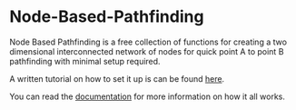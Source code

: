 # Node-Based-Pathfinding

Node Based Pathfinding is a free collection of functions for creating a two dimensional interconnected network of nodes for quick point A to point B pathfinding with minimal setup required.

A written tutorial on how to set it up is can be found [here](/docs/tutorials/getting-started.md).

You can read the [documentation](/docs/!general-info.md) for more information on how it all works.